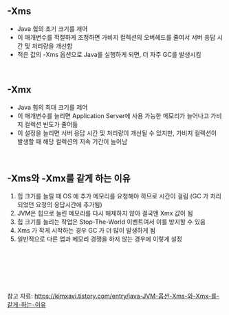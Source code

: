 ## -Xms

- Java 힙의 초기 크기를 제어
- 이 매개변수를 적절하게 조정하면 가비지 컬렉션의 오버헤드를 줄여서 서버 응답 시간 및 처리량을 개선함
- 적은 값의 -Xms 옵션으로 Java를 실행하게 되면, 더 자주 GC를 발생시킴

<br>

## -Xmx

- Java 힙의 최대 크기를 제어
- 이 매개변수를 늘리면 Application Server에 사용 가능한 메모리가 늘어나고 가비지 컬렉션 빈도가 줄어듦
- 이 설정을 늘리면 서버 응답 시간 및 처리량이 개선될 수 있지만, 가비지 컬렉션이 발생할 때 해당 컬렉션의 지속 기간이 늘어남

<br>

## -Xms와 -Xmx를 같게 하는 이유

1. 힙 크기를 늘릴 때 OS 에 추가 메모리를 요청해야 하므로 시간이 걸림 (GC 가 처리되었던 요청의 응답시간에 추가됨)
2. JVM은 힙으로 늘린 메모리를 다시 해제하지 않아 결국엔 Xmx 값이 됨
3. 힙 크기를 늘리는 작업은 Stop-The-World 이벤트여서 이를 방지할 수 있음
4. Xms 가 작게 시작하는 경우 GC 가 더 많이 발생하게 됨
5. 일반적으로 다른 앱과 메모리 경쟁을 하지 않는 경우에 이렇게 설정

<br><br><br><br><br>

참고 자료: https://kimxavi.tistory.com/entry/java-JVM-옵션-Xms-와-Xmx-를-같게-하는-이유
